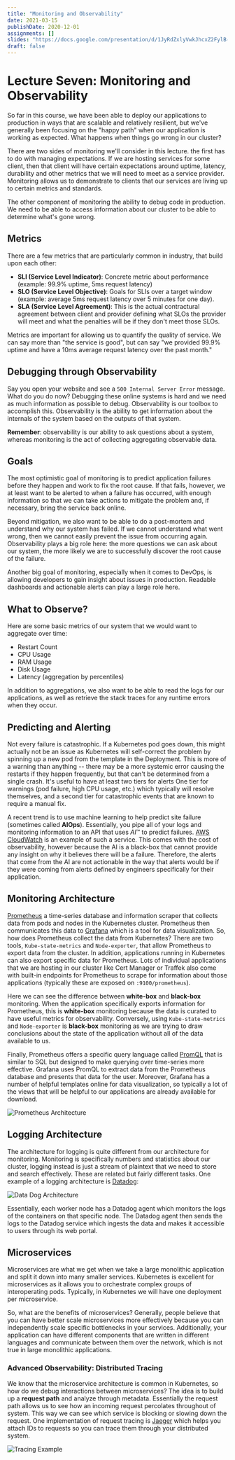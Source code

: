 ```yaml
---
title: "Monitoring and Observability"
date: 2021-03-15
publishDate: 2020-12-01
assignments: []
slides: "https://docs.google.com/presentation/d/1JyRdZxlyVwkJhcxZ2FylB-zDz4RHSGEgNS9KMG8h3Sc/edit?usp=sharing"
draft: false
---
```


# Lecture Seven: Monitoring and Observability

So far in this course, we have been able to deploy our applications to production in ways that are scalable and relatively resilient, but we've generally been focusing on the "happy path" when our application is working as expected. What happens when things go wrong in our cluster? 

There are two sides of monitoring we'll consider in this lecture. the first has to do with managing expectations. If we are hosting services for some client, then that client will have certain expectations around uptime, latency, durability and other metrics that we will need to meet as a service provider. Monitoring allows us to demonstrate to clients that our services are living up to certain metrics and standards. 

The other component of monitoring the ability to debug code in production. We need to be able to access information about our cluster to be able to determine what's gone wrong.

## Metrics 

There are a few metrics that are particularly common in industry, that build upon each other:

- **SLI (Service Level Indicator)**: Concrete metric about performance (example: 99.9% uptime, 5ms request latency)
- **SLO (Service Level Objective)**: Goals for SLIs over a target window (example: average 5ms request latency over 5 minutes for one day).
- **SLA (Service Level Agreement)**: This is the actual contractural agreement between client and provider defining what SLOs the provider will meet and what the penalties will be if they don't meet those SLOs.

Metrics are important for allowing us to quantify the quality of service. We can say more than "the service is good", but can say "we provided 99.9% uptime and have a 10ms average request latency over the past month."

## Debugging through Observability

Say you open your website and see a `500 Internal Server Error` message. What do you do now? Debugging these online systems is hard and we need as much information as possible to debug. Observability is our toolbox to accomplish this. Observability is the ability to get information about the internals of the system based on the outputs of that system.

<!--Having trouble wording this at the moment... will come back but also peyton and armaan can take a crack at this. "Infer" seems to be the wrong word when prometheus is publishing actual internal state-->

**Remember**: observability is our ability to ask questions about a system, whereas monitoring is the act of collecting aggregating observable data. 

## Goals

The most optimistic goal of monitoring is to predict application failures before they happen and work to fix the root cause. If that fails, however, we at least want to be alerted to when a failure has occurred, with enough information so that we can take actions to mitigate the problem and, if necessary, bring the service back online.

Beyond mitigation, we also want to be able to do a post-mortem and understand why our system has failed. If we cannot understand what went wrong, then we cannot easily prevent the issue from occurring again. Observability plays a big role here: the more questions we can ask about our system, the more likely we are to successfully discover the root cause of the failure.

Another big goal of monitoring, especially when it comes to DevOps, is allowing developers to gain insight about issues in production. Readable dashboards and actionable alerts can play a large role here.

## What to Observe?

Here are some basic metrics of our system that we would want to aggregate over time:

- Restart Count
- CPU Usage
- RAM Usage
- Disk Usage
- Latency (aggregation by percentiles)

In addition to aggregations, we also want to be able to read the logs for our applications, as well as retrieve the stack traces for any runtime errors when they occur.


## Predicting and Alerting

Not every failure is catastrophic. If a Kubernetes pod goes down, this might actually not be an issue as Kubernetes will self-correct the problem by spinning up a new pod from the template in the Deployment. This is more of a warning than anything -- there may be a more systemic error causing the restarts if they happen frequently, but that can't be determined from a single crash. It's useful to have at least two tiers for alerts One tier for warnings (pod failure, high CPU usage, etc.) which typically will resolve themselves, and a second tier for catastrophic events that are known to require a manual fix.

A recent trend is to use machine learning to help predict site failure (sometimes called **AIOps**). Essentially, you pipe all of your logs and monitoring information to an API that uses *AI*™ to predict failures. [AWS CloudWatch](https://aws.amazon.com/cloudwatch/) is an example of such a service. This comes with the cost of observability, however because the AI is a black-box that cannot provide any insight on why it believes there will be a failure. Therefore, the alerts that come from the AI are not actionable in the way that alerts would be if they were coming from alerts defined by engineers specifically for their application.

## Monitoring Architecture

[Prometheus](https://prometheus.io/) a time-series database and information scraper that collects data from pods and nodes in the Kubernetes cluster. Prometheus then communicates this data to [Grafana](https://grafana.com/) which is a tool for data visualization. So, how does Prometheus collect the data from Kubernetes? There are two tools, `Kube-state-metrics` and `Node-exporter`, that allow Prometheus to export data from the cluster. In addition, applications running in Kubernetes can also export specific data for Prometheus. Lots of individual applications that we are hosting in our cluster like Cert Manager or Traffek also come with built-in endpoints for Prometheus to scrape for information about those applications (typically these are exposed on `:9100/prometheus`).

Here we can see the difference between **white-box** and **black-box** monitoring. When the application specifically exports information for Prometheus, this is **white-box** monitoring because the data is curated to have useful metrics for observability. Conversely, using `Kube-state-metrics` and `Node-exporter` is **black-box** monitoring as we are trying to draw conclusions about the state of the application without all of the data available to us.

Finally, Prometheus offers a specific query language called [PromQL](https://prometheus.io/docs/prometheus/latest/querying/basics/) that is similar to SQL but designed to make querying over time-series more effective. Grafana uses PromQL to extract data from the Prometheus database and presents that data for the user. Moreover, Grafana has a number of helpful templates online for data visualization, so typically a lot of the views that will be helpful to our applications are already available for download.

![Prometheus Architecture](/img/lec07/prometheus.png)

## Logging Architecture

The architecture for logging is quite different from our architecture for monitoring. Monitoring is specifically numbers and statistics about our cluster, logging instead is just a stream of plaintext that we need to store and search effectively. These are related but fairly different tasks. One example of a logging architecture is [Datadog](https://www.datadoghq.com/):

![Data Dog Architecture](/img/lec07/datadog.png)

Essentially, each worker node has a Datadog agent which monitors the logs of the containers on that specific node. The Datadog agent then sends the logs to the Datadog service which ingests the data and makes it accessible to users through its web portal.

## Microservices
<!--might be good to link out here to blog posts we like about microservices-->

Microservices are what we get when we take a large monolithic application and split it down into many smaller services. Kubernetes is excellent for microservices as it allows you to orchestrate complex groups of interoperating pods. Typically, in Kubernetes we will have one deployment per microservice.

So, what are the benefits of microservices? Generally, people believe that you can have better scale microservices more effectively because you can independently scale specific bottlenecks in your services. Additionally, your application can have different components that are written in different languages and communicate between them over the network, which is not true in large monolithic applications.

### Advanced Observability: Distributed Tracing

We know that the microservice architecture is common in Kubernetes, so how do we debug interactions between microservices? The idea is to build up a **request path** and analyze through metadata. Essentially the request path allows us to see how an incoming request percolates throughout of system. This way we can see which service is blocking or slowing down the request. One implementation of request tracing is [Jaeger](https://www.jaegertracing.io/) which helps you attach IDs to requests so you can trace them through your distributed system.

![Tracing Example](/img/lec07/tracing.png)
